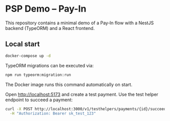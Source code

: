 # PSP Demo – Pay-In

This repository contains a minimal demo of a Pay‑In flow with a NestJS backend (TypeORM) and a React frontend.

## Local start

```bash
docker-compose up -d
```

TypeORM migrations can be executed via:

```bash
npm run typeorm:migration:run
```
The Docker image runs this command automatically on start.

Open <http://localhost:5173> and create a test payment. Use the test helper endpoint to succeed a payment:

```bash
curl -X POST http://localhost:3000/v1/testhelpers/payments/{id}/succeed \
  -H "Authorization: Bearer sk_test_123"
```
